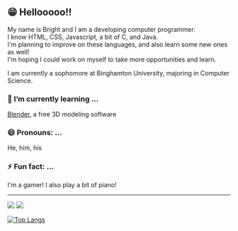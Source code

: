 <!--
**BrightA19/BrightA19** is a ✨ _special_ ✨ repository because its `README.md` (this file) appears on your GitHub profile.

Here are some ideas to get you started:

- 🔭 I’m currently working on ...
- 👯 I’m looking to collaborate on ...
- 🤔 I’m looking for help with ...
- 💬 Ask me about ...
- 📫 How to reach me: ...
-->

## 😁 Hellooooo!!
My name is Bright and I am a developing computer programmer.\
I know HTML, CSS, Javascript, a bit of C, and Java.\
I'm planning to improve on these languages, and also learn some new ones as well!\
I'm hoping I could work on myself to take more opportunities and learn.

I am currently a sophomore at Binghamton University, majoring in Computer Science.


### 🌱 I’m currently learning ...
[Blender](https://www.blender.org/), a free 3D modeling software

### 😄 Pronouns: ...
He, him, his

### ⚡ Fun fact: ...
I'm a gamer! I also play a bit of piano!

---

[![](https://img.shields.io/github/followers/brighta19?label=Github&style=social)](https://github.com/brighta19)
[![](https://img.shields.io/badge/LinkedIn--_.svg?style=social&logo=linkedin)](https://www.linkedin.com/in/brighteamoateng)

[![Top Langs](https://github-readme-stats.vercel.app/api/top-langs/?username=brighta19&layout=compact)](https://github.com/anuraghazra/github-readme-stats)


